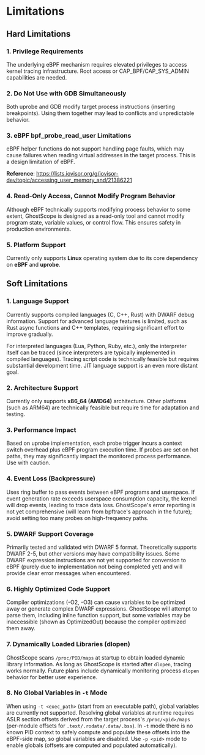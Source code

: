 # Limitations

## Hard Limitations

### 1. Privilege Requirements
The underlying eBPF mechanism requires elevated privileges to access kernel tracing infrastructure. Root access or CAP_BPF/CAP_SYS_ADMIN capabilities are needed.

### 2. Do Not Use with GDB Simultaneously
Both uprobe and GDB modify target process instructions (inserting breakpoints). Using them together may lead to conflicts and unpredictable behavior.

### 3. eBPF bpf_probe_read_user Limitations
eBPF helper functions do not support handling page faults, which may cause failures when reading virtual addresses in the target process. This is a design limitation of eBPF.

**Reference**: https://lists.iovisor.org/g/iovisor-dev/topic/accessing_user_memory_and/21386221

### 4. Read-Only Access, Cannot Modify Program Behavior
Although eBPF technically supports modifying process behavior to some extent, GhostScope is designed as a read-only tool and cannot modify program state, variable values, or control flow. This ensures safety in production environments.

### 5. Platform Support
Currently only supports **Linux** operating system due to its core dependency on **eBPF** and **uprobe**.

## Soft Limitations

### 1. Language Support
Currently supports compiled languages (C, C++, Rust) with DWARF debug information. Support for advanced language features is limited, such as Rust async functions and C++ templates, requiring significant effort to improve gradually.

For interpreted languages (Lua, Python, Ruby, etc.), only the interpreter itself can be traced (since interpreters are typically implemented in compiled languages). Tracing script code is technically feasible but requires substantial development time. JIT language support is an even more distant goal.

### 2. Architecture Support
Currently only supports **x86_64 (AMD64)** architecture. Other platforms (such as ARM64) are technically feasible but require time for adaptation and testing.

### 3. Performance Impact
Based on uprobe implementation, each probe trigger incurs a context switch overhead plus eBPF program execution time. If probes are set on hot paths, they may significantly impact the monitored process performance. Use with caution.

### 4. Event Loss (Backpressure)
Uses ring buffer to pass events between eBPF programs and userspace. If event generation rate exceeds userspace consumption capacity, the kernel will drop events, leading to trace data loss. GhostScope's error reporting is not yet comprehensive (will learn from bpftrace's approach in the future); avoid setting too many probes on high-frequency paths.

### 5. DWARF Support Coverage
Primarily tested and validated with DWARF 5 format. Theoretically supports DWARF 2-5, but other versions may have compatibility issues. Some DWARF expression instructions are not yet supported for conversion to eBPF (purely due to implementation not being completed yet) and will provide clear error messages when encountered.

### 6. Highly Optimized Code Support
Compiler optimizations (-O2, -O3) can cause variables to be optimized away or generate complex DWARF expressions. GhostScope will attempt to parse them, including inline function support, but some variables may be inaccessible (shown as OptimizedOut) because the compiler optimized them away.

### 7. Dynamically Loaded Libraries (dlopen)
GhostScope scans `/proc/PID/maps` at startup to obtain loaded dynamic library information. As long as GhostScope is started after `dlopen`, tracing works normally. Future plans include dynamically monitoring process `dlopen` behavior for better user experience.

### 8. No Global Variables in `-t` Mode

When using `-t <exec_path>` (start from an executable path), global variables are currently not supported. Resolving global variables at runtime requires ASLR section offsets derived from the target process's `/proc/<pid>/maps` (per-module offsets for `.text/.rodata/.data/.bss`). In `-t` mode there is no known PID context to safely compute and populate these offsets into the eBPF-side map, so global variables are disabled. Use `-p <pid>` mode to enable globals (offsets are computed and populated automatically).
